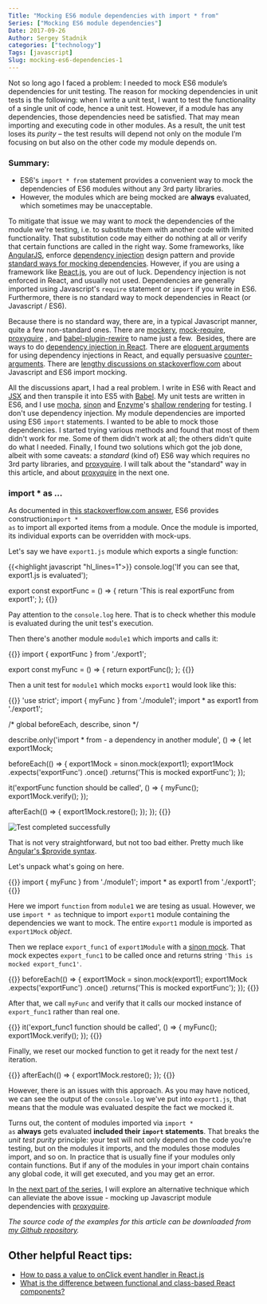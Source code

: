 ```yaml
---
Title: "Mocking ES6 module dependencies with import * from"
Series: ["Mocking ES6 module dependencies"]
Date: 2017-09-26
Author: Sergey Stadnik
categories: ["technology"]
Tags: [javascript]
Slug: mocking-es6-dependencies-1
---
```


Not so long ago I faced a problem: I needed to mock ES6 module’s dependencies for unit testing. The reason for mocking dependencies in unit tests is the following: when I write a unit test, I want to test the functionality of a single unit of code, hence a unit test. However, if a module has any dependencies, those dependencies need be satisfied. That may mean importing and executing code in other modules. As a result, the unit test loses its _purity_ – the test results will depend not only on the module I’m focusing on but also on the other code my module depends on.
<!--more-->

### Summary:

* ES6's <code>import * from</code> statement provides a convenient way to mock the dependencies of ES6 modules without any 3rd party libraries.
* However, the modules which are being mocked are **always** evaluated, which sometimes may be unacceptable.

To mitigate that issue we may want to <em>mock</em> the dependencies of the module we're testing, i.e. to substitute them with another code with limited functionality. That substitution code may either do nothing at all or verify that certain functions are called in the right way. Some frameworks, like <a href="https://angularjs.org/">AngularJS</a>, enforce <a href="https://en.wikipedia.org/wiki/Dependency_injection">dependency injection</a> design pattern and provide <a href="https://angular.io/guide/testing#test-a-component-with-a-dependency">standard ways for mocking dependencies</a>. However, if you are using a framework like <a href="https://facebook.github.io/react/">React.js</a>, you are out of luck. Dependency injection is not enforced in React, and usually not used. Dependencies are generally imported using Javascript's <code>require</code> statement or <code>import</code> if you write in ES6. Furthermore, there is no standard way to mock dependencies in React (or Javascript / ES6).

Because there is no standard way, there are, in a typical Javascript manner, quite a few non-standard ones. There are <a href="https://github.com/mfncooper/mockery">mockery</a>, <a href="https://github.com/boblauer/mock-require">mock-require</a>, <a href="https://github.com/thlorenz/proxyquire">proxyquire</a> , and <a href="https://github.com/speedskater/babel-plugin-rewire">babel-plugin-rewire</a> to name just a few.  Besides, there are ways to do <a href="https://github.com/krasimir/react-in-patterns/tree/master/patterns/dependency-injection">dependency injection in React</a>. There are <a href="http://www.jamesmonger.com/post/react-component-dependency-injection.htm">eloquent arguments</a> for using dependency injections in React, and equally persuasive <a href="https://medium.com/@maxheiber/no-need-for-dependency-injection-in-react-components-641182760aaa">counter-arguments</a>. There are <a href="https://stackoverflow.com/questions/35240469/how-to-mock-the-imports-of-an-es6-module">lengthy discussions on stackoverflow.com</a> about Javascript and ES6 import mocking.

All the discussions apart, I had a real problem. I write in ES6 with React and <a href="https://facebook.github.io/react/docs/introducing-jsx.html">JSX</a> and then transpile it into ES5 with <a href="https://babeljs.io/">Babel</a>. My unit tests are written in ES6, and I use <a href="https://mochajs.org/">mocha</a>, <a href="http://sinonjs.org/">sinon</a> and <a href="http://airbnb.io/enzyme/">Enzyme</a>'s <a href="http://airbnb.io/enzyme/docs/api/shallow.html">shallow rendering</a> for testing. I don't use dependency injection. My module dependencies are imported using ES6 <code>import</code> statements. I wanted to be able to mock those dependencies. I started trying various methods and found that most of them didn't work for me. Some of them didn't work at all; the others didn't quite do what I needed. Finally, I found two solutions which got the job done, albeit with some caveats: a <em>standard</em> (kind of) ES6 way which requires no 3rd party libraries, and <a href="https://github.com/thlorenz/proxyquire">proxyquire</a>. I will talk about the "standard" way in this article, and about <a href="https://github.com/thlorenz/proxyquire">proxyquire</a> in the next one.

### import * as ...

As documented in <a href="https://stackoverflow.com/a/38414108/10557">this stackoverflow.com answer</a>, ES6 provides construction<code>import * as</code> to import all exported items from a module. Once the module is imported, its individual exports can be overridden with mock-ups.

Let's say we have `export1.js` module which exports a single function:

{{<highlight javascript "hl_lines=1">}}
console.log('If you can see that, export1.js is evaluated');

export const exportFunc = () => {
  return 'This is real exportFunc from export1';
};
{{</highlight>}}

Pay attention to the `console.log` here. That is to check whether this module is evaluated during the unit test's execution.

Then there's another module `module1` which imports and calls it:

{{<highlight javascript>}}
import { exportFunc } from './export1';

export const myFunc = () => {
  return exportFunc();
};
{{</highlight>}}

Then a unit test for <code>module1</code> which mocks <code>export1</code> would look like this:

{{<highlight javascript>}}
'use strict';
import { myFunc } from './module1';
import * as export1 from './export1';

/* global beforeEach, describe, sinon */

describe.only('import * from - a dependency in another module',
() => {
  let export1Mock;

  beforeEach(() => {
    export1Mock = sinon.mock(export1);
    export1Mock
      .expects('exportFunc')
      .once()
      .returns('This is mocked exportFunc');
  });

  it('exportFunc function should be called', () => {
    myFunc();
    export1Mock.verify();
  });

  afterEach(() => {
    export1Mock.restore();
  });
});
{{</highlight>}}

![Test completed successfully](/images/export_func1_function_called_passed.png)

That is not very straightforward, but not too bad either. Pretty much like <a href="http://thejsguy.com/2015/01/28/mocking-services-in-angular-with-$provide.html">Angular's $provide syntax</a>.

Let's unpack what's going on here.

{{<highlight javascript>}}
import { myFunc } from './module1';
import * as export1 from './export1';
{{</highlight>}}

Here we import <code>function</code> from <code>module1</code> we are tesing as usual. However, we use <code>import * as</code> technique to import <code>export1</code> module containing the dependencies we want to mock. The entire <code>export1</code> module is imported as <code>export1Mock</code> _object_.

Then we replace <code>export_func1</code> of <code>export1Module</code> with a [sinon mock](http://sinonjs.org/releases/v3.3.0/mocks/). That mock expectes <code>export_func1</code> to be called once and returns string <code>'This is mocked export_func1'</code>.

{{<highlight javascript>}}
beforeEach(() => {
  export1Mock = sinon.mock(export1);
  export1Mock
    .expects('exportFunc')
    .once()
    .returns('This is mocked exportFunc');
});
{{</highlight>}}

After that, we call <code>myFunc</code> and verify that it calls our mocked instance of <code>export_func1</code> rather than real one.

{{<highlight javascript>}}
it('export_func1 function should be called', () => {
  myFunc();
  export1Mock.verify();
});
{{</highlight>}}

Finally, we reset our mocked function to get it ready for the next test / iteration.

{{<highlight javascript>}}
afterEach(() => {
  export1Mock.restore();
});
{{</highlight>}}

However, there is an issues with this approach. As you may have noticed, we can see the output of the <code>console.log</code> we've put into <code>export1.js</code>, that means that the module was evaluated despite the fact we mocked it.

Turns out, the content of modules imported via <code>import * as</code> <strong>always</strong> gets evaluated <strong>included their <code>import</code> statements</strong>. That breaks the _unit test purity_ principle: your test will not only depend on the code you're testing, but on the modules it imports, and the modules those modules import, and so on. In practice that is usually fine if your modules only contain functions. But if any of the modules in your import chain contains any global code, it will get executed, and you may get an error.

In [the next part of the series](../mocking-es6-dependencies-1.html), I will explore an alternative technique which can alleviate the above issue - mocking up Javascript module dependencies with [proxyquire](https://github.com/thlorenz/proxyquire).

_The source code of the examples for this article can be downloaded from [my Github repository](https://github.com/ozmoroz/es6-unit-mockups)._

## Other helpful React tips:

- [How to pass a value to onClick event handler in React.js](/2018/07/pass-value-to-onclick-react/)
- [What is the difference between functional and class-based React components?](/2018/08/react-functional-vs-class-components/)